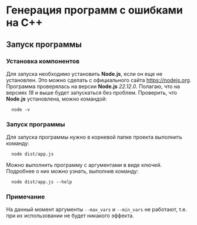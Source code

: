 # Генерация программ с ошибками на C++
## Запуск программы

### Установка компонентов
Для запуска необходимо установить **Node.js**, если он еще не установлен. Это можно сделать с официального сайта https://nodejs.org. Программа проверялась на версии **Node.js** *22.12.0*. Полагаю, что на версиях *18* и выше будет запускаться без проблем.
Проверить, что **Node.js** установлена, можно командой:
```
  node -v
```

### Запуск программы
Для запуска программы нужно в корневой папке проекта выполнить команду:
```
  node dist/app.js
```

Можно выполнить программу с аргументами в виде ключей. 
Подробнее о них можно узнать, выполнив команду:
```
  node dist/app.js --help
```

### Примечание
На данный момент аргументы ```--max_vars``` и ```--min_vars``` не работают, т.е. при их использовании не будет никакого эффекта.
